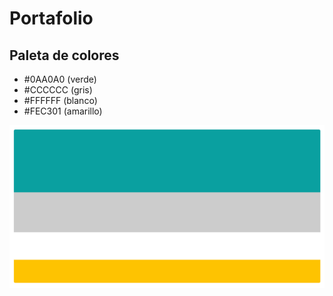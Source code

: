 # Portafolio

## Paleta de colores

+ #0AA0A0 (verde)
+ #CCCCCC (gris)
+ #FFFFFF (blanco)
+ #FEC301 (amarillo)

![PaletaColores](/assets/img/Colores.png)
